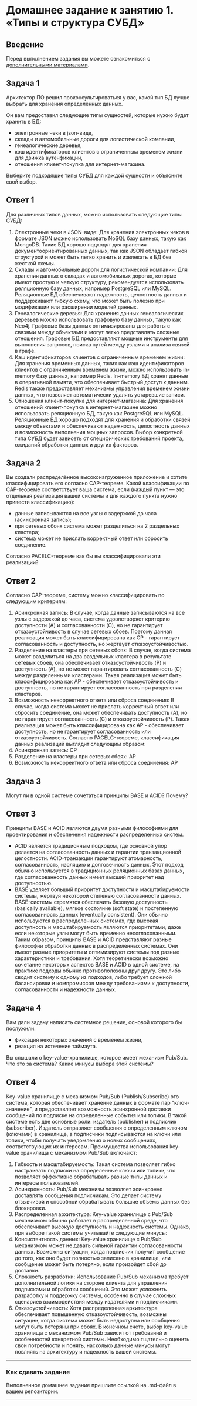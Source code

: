 # Домашнее задание к занятию 1. «Типы и структура СУБД»

## Введение

Перед выполнением задания вы можете ознакомиться с 
[дополнительными материалами](https://github.com/netology-code/virt-homeworks/tree/virt-11/additional).

## Задача 1

Архитектор ПО решил проконсультироваться у вас, какой тип БД 
лучше выбрать для хранения определённых данных.

Он вам предоставил следующие типы сущностей, которые нужно будет хранить в БД:

- электронные чеки в json-виде,
- склады и автомобильные дороги для логистической компании,
- генеалогические деревья,
- кэш идентификаторов клиентов с ограниченным временем жизни для движка аутенфикации,
- отношения клиент-покупка для интернет-магазина.

Выберите подходящие типы СУБД для каждой сущности и объясните свой выбор.

## Ответ 1

Для различных типов данных, можно использовать следующие типы СУБД:
1. Электронные чеки в JSON-виде:
Для хранения электронных чеков в формате JSON можно использовать NoSQL базу данных, такую как MongoDB. Такие БД хорошо подходят для хранения документоориентированных данных, так как JSON обладает гибкой структурой и может быть легко хранить и извлекать в БД без жесткой схемы.
2. Склады и автомобильные дороги для логистической компании:
Для хранения данных о складах и автомобильных дорогах, которые имеют простую и четкую структуру, рекомендуется использовать реляционную базу данных, например PostgreSQL или MySQL. Реляционные БД обеспечивают надежность, целостность данных и поддерживают гибкую схему, что может быть полезно при модификации или расширении моделей данных.
3. Генеалогические деревья:
Для хранения данных генеалогических деревьев можно использовать графовую базу данных, такую как Neo4j. Графовые базы данных оптимизированы для работы с связями между объектами и могут легко представлять сложные отношения. Графовые БД предоставляют мощные инструменты для выполнения запросов, поиска путей между узлами и анализа связей в графе.
4. Кэш идентификаторов клиентов с ограниченным временем жизни:
Для хранения временных данных, таких как кэш идентификаторов клиентов с ограниченным временем жизни, можно использовать in-memory базу данных, например Redis. In-memory БД хранят данные в оперативной памяти, что обеспечивает быстрый доступ к данным. Redis также предоставляет механизмы управления временем жизни данных, что позволяет автоматически удалять устаревшие записи.
5. Отношения клиент-покупка для интернет-магазина:
Для хранения отношений клиент-покупка в интернет-магазине можно использовать реляционную БД, такую как PostgreSQL или MySQL. Реляционные БД хорошо подходят для хранения и обработки связей между объектами и обеспечивают надежность, целостность данных и возможность выполнения мощных запросов.
Выбор конкретной типа СУБД будет зависеть от специфических требований проекта, ожиданий обработки данных и других факторов.

## Задача 2

Вы создали распределённое высоконагруженное приложение и хотите классифицировать его согласно 
CAP-теореме. Какой классификации по CAP-теореме соответствует ваша система, если 
(каждый пункт — это отдельная реализация вашей системы и для каждого пункта нужно привести классификацию):

- данные записываются на все узлы с задержкой до часа (асинхронная запись);
- при сетевых сбоях система может разделиться на 2 раздельных кластера;
- система может не прислать корректный ответ или сбросить соединение.

Согласно PACELC-теореме как бы вы классифицировали эти реализации?

## Ответ 2

Согласно CAP-теореме, систему можно классифицировать по следующим критериям:
1. Асинхронная запись:
В случае, когда данные записываются на все узлы с задержкой до часа, система удовлетворяет критерию доступности (A) и согласованности (C), но не гарантирует отказоустойчивость в случае сетевых сбоев. Поэтому данная реализация может быть классифицирована как CP - гарантирует согласованность и доступность, но жертвует отказоустойчивостью.
2. Разделение на кластеры при сетевых сбоях:
В случае, когда система может разделиться на два раздельных кластера в результате сетевых сбоев, она обеспечивает отказоустойчивость (P) и доступность (A), но не может гарантировать согласованность (C) между разделенными кластерами. Такая реализация может быть классифицирована как AP - обеспечивает отказоустойчивость и доступность, но не гарантирует согласованность при разделении кластеров.
3. Возможность некорректного ответа или сброса соединения:
В случае, когда система может не прислать корректный ответ или сбросить соединение, она может обеспечивать доступность (A), но не гарантирует согласованность (C) и отказоустойчивость (P). Такая реализация может быть классифицирована как AP - обеспечивает доступность, но не гарантирует согласованность или отказоустойчивость.
Согласно PACELC-теореме, классификация данных реализаций выглядит следующим образом:
1. Асинхронная запись: CP
2. Разделение на кластеры при сетевых сбоях: AP
3. Возможность некорректного ответа или сброса соединения: AP

## Задача 3

Могут ли в одной системе сочетаться принципы BASE и ACID? Почему?

## Ответ 3

Принципы BASE и ACID являются двумя разными философиями для проектирования и обеспечения надежности распределенных систем.

* ACID является традиционным подходом, где основной упор делается на согласованность данных и гарантии транзакционной целостности. ACID-транзакции гарантируют атомарность, согласованность, изоляцию и долговечность данных. Этот подход обычно используется в традиционных реляционных базах данных, где согласованность данных имеет высший приоритет над доступностью.
* BASE уделяет больший приоритет доступности и масштабируемости системы, жертвуя некоторой степенью согласованности данных. BASE-системы стремятся обеспечить базовую доступность (basically available), мягкое состояние (soft state) и постепенную согласованность данных (eventually consistent). Они обычно используются в распределенных системах, где высокая доступность и масштабируемость являются приоритетами, даже если некоторые узлы могут быть временно несогласованными.
Таким образом, принципы BASE и ACID представляют разные философии обработки данных в распределенных системах. Они имеют разные приоритеты и оптимизируют системы под разные характеристики и требования. Хотя теоретически возможно сочетание некоторых аспектов BASE и ACID в одной системе, на практике подходы обычно противоположны друг другу. Это либо сводит систему к одному из подходов, либо требует сложной балансировки и компромиссов между требованиями к доступности, согласованности и надежности данных.

## Задача 4

Вам дали задачу написать системное решение, основой которого бы послужили:

- фиксация некоторых значений с временем жизни,
- реакция на истечение таймаута.

Вы слышали о key-value-хранилище, которое имеет механизм Pub/Sub. 
Что это за система? Какие минусы выбора этой системы?

## Ответ 4
Key-value хранилище с механизмом Pub/Sub (Publish/Subscribe) это система, которая обеспечивает хранение данных в формате пар "ключ-значение", и предоставляет возможность асинхронной доставки сообщений по подписке на определенные события или топики.
В такой системе есть две основные роли: издатель (publisher) и подписчик (subscriber). Издатель отправляет сообщения с определенным ключом (ключами) в хранилище, а подписчики подписываются на ключи или топики, чтобы получать уведомления о новых сообщениях, соответствующих их интересам.
Преимущества использования key-value хранилища с механизмом Pub/Sub включают:
1. Гибкость и масштабируемость: Такая система позволяет гибко настраивать подписки на определенные ключи или топики, что позволяет эффективно обрабатывать разные типы данных и интересы пользователей.
2. Асинхронность: Pub/Sub механизм позволяет асинхронно доставлять сообщения подписчикам. Это делает систему отзывчивой и способной обрабатывать большие объемы данных без блокировки.
3. Распределенная архитектура: Key-value хранилище с Pub/Sub механизмом обычно работает в распределенной среде, что обеспечивает высокую доступность и надежность системы. 
Однако, при выборе такой системы учитывайте следующие минусы:
1. Консистентность данных: Key-value хранилище с Pub/Sub механизмом может не давать сильной гарантии согласованности данных. Возможны ситуации, когда подписчик получит сообщение до того, как оно будет полностью записано в хранилище, или сообщение может быть потеряно, если произойдет сбой до доставки. 
2. Сложность разработки: Использование Pub/Sub механизма требует дополнительной логики на стороне клиента для управления подписками и обработки сообщений. Это может усложнить разработку и поддержку системы, особенно в случае сложных сценариев взаимодействия между издателями и подписчиками.
3. Отказоустойчивость: Хотя распределенная архитектура обеспечивает повышенную отказоустойчивость, возможны ситуации, когда система может быть недоступна или сообщения могут быть потеряны при сбоях.
В конечном счете, выбор key-value хранилища с механизмом Pub/Sub зависит от требований и особенностей конкретной системы. Необходимо тщательно оценить свои потребности и понять, насколько данные минусы могут повлиять на архитектуру и надежность вашей системы.

---

### Как cдавать задание

Выполненное домашнее задание пришлите ссылкой на .md-файл в вашем репозитории.

---

